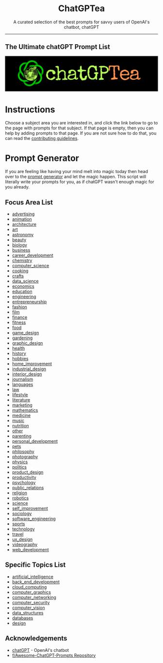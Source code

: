 <div align = 'center'>
<h1>
ChatGPTea
</h1>
A curated selection of the best prompts for savvy users of OpenAI's chatbot, chatGPT
</div>

---

## The Ultimate chatGPT Prompt List

![main banner](./images/main.png)


# Instructions

Choose a subject area you are interested in, and click the link below to go to the page with prompts for that subject. If that page is empty, then you can help by adding prompts to that page. If you are not sure how to do that, you can read the [contributing guidelines](./CONTRIBUTING.md).

# Prompt Generator
If you are feeling like having your mind melt into magic today then head over to the [prompt generator](./prompt_generator.py) and let the magic happen. This script will literally write your prompts for you, as if chatGPT wasn't enough magic for you already.

## Focus Area List
- [advertising](./industries/advertising.md)
- [animation](./industries/animation.md)
- [architecture](./industries/architecture.md)
- [art](./industries/art.md)
- [astronomy](./industries/astronomy.md)
- [beauty](./industries/beauty.md)
- [biology](./industries/biology.md)
- [business](./industries/business.md)
- [career_development](./industries/career_development.md)
- [chemistry](./industries/chemistry.md)
- [computer_science](./industries/computer_science.md)
- [cooking](./industries/cooking.md)
- [crafts](./industries/crafts.md)
- [data_science](./industries/data_science.md)
- [economics](./industries/economics.md)
- [education](./industries/education.md)
- [engineering](./industries/engineering.md)
- [entrepreneurship](./industries/entrepreneurship.md)
- [fashion](./industries/fashion.md)
- [film](./industries/film.md)
- [finance](./industries/finance.md)
- [fitness](./industries/fitness.md)
- [food](./industries/food.md)
- [game_design](./industries/game_design.md)
- [gardening](./industries/gardening.md)
- [graphic_design](./industries/graphic_design.md)
- [health](./industries/health.md)
- [history](./industries/history.md)
- [hobbies](./industries/hobbies.md)
- [home_improvement](./industries/home_improvement.md)
- [industrial_design](./industries/industrial_design.md)
- [interior_design](./industries/interior_design.md)
- [journalism](./industries/journalism.md)
- [languages](./industries/languages.md)
- [law](./industries/law.md)
- [lifestyle](./industries/lifestyle.md)
- [literature](./industries/literature.md)
- [marketing](./industries/marketing.md)
- [mathematics](./industries/mathematics.md)
- [medicine](./industries/medicine.md)
- [music](./industries/music.md)
- [nutrition](./industries/nutrition.md)
- [other](./industries/other.md)
- [parenting](./industries/parenting.md)
- [personal_development](./industries/personal_development.md)
- [pets](./industries/pets.md)
- [philosophy](./industries/philosophy.md)
- [photography](./industries/photography.md)
- [physics](./industries/physics.md)
- [politics](./industries/politics.md)
- [product_design](./industries/product_design.md)
- [productivity](./industries/productivity.md)
- [psychology](./industries/psychology.md)
- [public_relations](./industries/public_relations.md)
- [religion](./industries/religion.md)
- [robotics](./industries/robotics.md)
- [science](./industries/science.md)
- [self_improvement](./industries/self_improvement.md)
- [sociology](./industries/sociology.md)
- [software_engineering](./industries/software_engineering.md)
- [sports](./industries/sports.md)
- [technology](./industries/technology.md)
- [travel](./industries/travel.md)
- [ux_design](./industries/ux_design.md)
- [videography](./industries/videography.md)
- [web_development](./industries/web_development.md)

## Specific Topics List
- [artificial_intelligence](./specific_topics/artificial_intelligence.md)
- [back_end_development](./specific_topics/back_end_development.md)
- [cloud_computing](./specific_topics/cloud_computing.md)
- [computer_graphics](./specific_topics/computer_graphics.md)
- [computer_networking](./specific_topics/computer_networking.md)
- [computer_security](./specific_topics/computer_security.md)
- [computer_vision](./specific_topics/computer_vision.md)
- [data_structures](./specific_topics/data_structures.md)
- [databases](./specific_topics/databases.md)
- [design](./specific_topics/design.md)




## Acknowledgements
- [chatGPT](openai.com) - OpenAI's chatbot
- [f/Awesome-ChatGPT-Prompts Repository](https://github.com/f/awesome-chatgpt-prompts)
